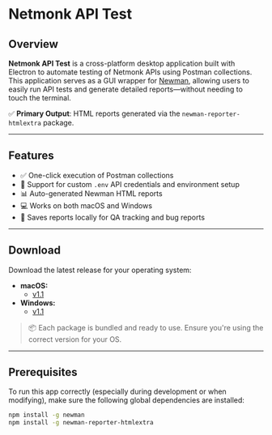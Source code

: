 # Netmonk API Test

## Overview

**Netmonk API Test** is a cross-platform desktop application built with Electron to automate testing of Netmonk APIs using Postman collections.  
This application serves as a GUI wrapper for [Newman](https://www.npmjs.com/package/newman), allowing users to easily run API tests and generate detailed reports—without needing to touch the terminal.

✅ **Primary Output**: HTML reports generated via the `newman-reporter-htmlextra` package.

---

## Features

- ✅ One-click execution of Postman collections
- 📝 Support for custom `.env` API credentials and environment setup
- 📊 Auto-generated Newman HTML reports
- 💻 Works on both macOS and Windows
- 📂 Saves reports locally for QA tracking and bug reports

---

## Download

Download the latest release for your operating system:

- **macOS:**
  - [v1.1](https://drive.google.com/file/d/1g_aSY5SGYPkjgZIOACK0wCCfjvlgztKt/)
- **Windows:**
  - [v1.1](https://drive.google.com/file/d/1g_aSY5SGYPkjgZIOACK0wCCfjvlgztKt/)

> 📦 Each package is bundled and ready to use. Ensure you're using the correct version for your OS.

---

## Prerequisites

To run this app correctly (especially during development or when modifying), make sure the following global dependencies are installed:

```bash
npm install -g newman
npm install -g newman-reporter-htmlextra
```
